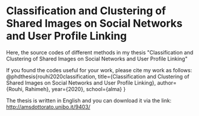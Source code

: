 # Classification and Clustering of Shared Images on Social Networks and User Profile Linking
Here, the source codes of different methods in my thesis "Classification and Clustering of Shared Images on Social Networks and User Profile Linking"

If you found the codes useful for your work, please cite my work as follows:
@phdthesis{rouhi2020classification,
  title={Classification and Clustering of Shared Images on Social Networks and User Profile Linking},
  author={Rouhi, Rahimeh},
  year={2020},
  school={alma}
}

The thesis is written in English and you can download it via the link: http://amsdottorato.unibo.it/9403/

